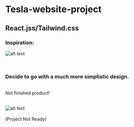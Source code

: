 # Tesla-website-project
<h2>React.jss/Tailwind.css</h2>

<h3>Inspiration:</h3>

![alt text](https://media.discordapp.net/attachments/1008571069797507102/1082649968126480436/MAGEW_Tesla_website_UIUX_4k_ac85b56a-489a-417a-a93b-5fb7db831166.png?width=914&height=914)

</br>
<h3>Decide to go with a much more simplistic design.</h3>
</br>
Not finished product!
</br>
</br>

![alt text](https://cdn.discordapp.com/attachments/746464734664065175/1089681438326128700/image.png)
</br>
</br>
(Project Not Ready) 


